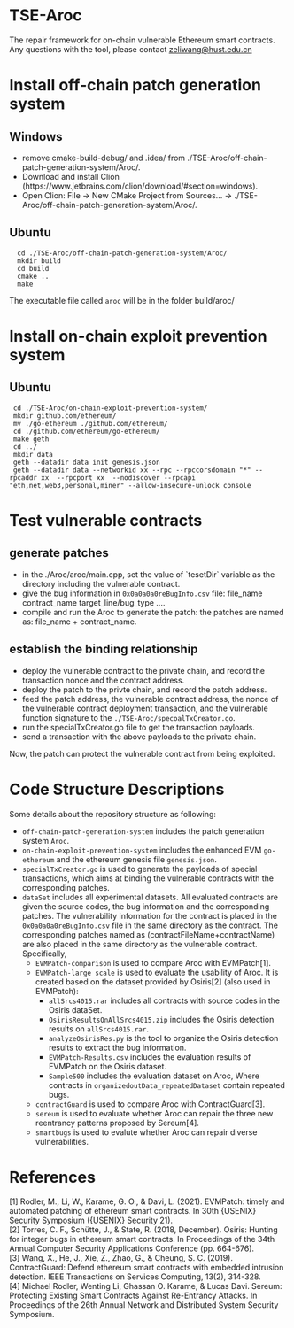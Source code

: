 # TSE-Aroc
The repair framework for on-chain vulnerable Ethereum smart contracts.
Any questions with the tool, please contact zeliwang@hust.edu.cn

# Install off-chain patch generation system
  ## Windows
  <ul>
   <li>remove cmake-build-debug/ and .idea/ from ./TSE-Aroc/off-chain-patch-generation-system/Aroc/.  </li>  
   <li>Download and install Clion (https://www.jetbrains.com/clion/download/#section=windows).  </li>    
   <li>Open Clion: File -> New CMake Project from Sources... -> ./TSE-Aroc/off-chain-patch-generation-system/Aroc/.  </li>    
  </ul>
    
 ## Ubuntu
      cd ./TSE-Aroc/off-chain-patch-generation-system/Aroc/
      mkdir build
      cd build
      cmake ..
      make
  The executable file called `aroc` will be in the folder build/aroc/


# Install on-chain exploit prevention system
  ## Ubuntu
     cd ./TSE-Aroc/on-chain-exploit-prevention-system/
     mkdir github.com/ethereum/
     mv ./go-ethereum ./github.com/ethereum/
     cd ./github.com/ethereum/go-ethereum/
     make geth
     cd ../
     mkdir data
     geth --datadir data init genesis.json
     geth --datadir data --networkid xx --rpc --rpccorsdomain "*" --rpcaddr xx  --rpcport xx  --nodiscover --rpcapi "eth,net,web3,personal,miner" --allow-insecure-unlock console
     

# Test vulnerable contracts
   ## generate patches
   <ul>
   <li>in the ./Aroc/aroc/main.cpp, set the value of `tesetDir` variable as the directory including the vulnerable contract.</li>  
    <li> give the bug information in <code>0x0a0a0a0reBugInfo.csv</code> file: file_name contract_name target_line/bug_type ....</li>  
     <li>compile and run the Aroc to generate the patch: the patches are named as: file_name + contract_name.</li>  
   </ul>
     
 ## establish the binding relationship 
  <ul>
      <li>deploy the vulnerable contract to the private chain, and record the transaction nonce and the contract address.</li>  
      <li>deploy the patch to the privte chain, and record the patch address.</li>  
      <li>feed the patch address, the vulnerable contract address, the nonce of the vulnerable contract deployment transaction, and the vulnerable function signature to the <code>./TSE-Aroc/specoalTxCreator.go</code>.</li>  
      <li>run the specialTxCreator.go file to get the transaction payloads.</li>  
      <li>send a transaction with the above payloads to the private chain.</li>  
   </ul>   
   Now, the patch can protect the vulnerable contract from being exploited.
   
   
 # Code Structure Descriptions
   Some details about the repository structure as following:  
   <ul>
 <li>  <code>off-chain-patch-generation-system</code>  includes the patch generation system <code>Aroc</code>.  </li>
<li>  <code>on-chain-exploit-prevention-system</code> includes the enhanced EVM <code>go-ethereum</code> and the ethereum genesis file <code>genesis.json</code>.  </li>
<li>  <code>specialTxCreator.go</code> is used to generate the payloads of special transactions, which aims at binding the vulnerable contracts with the corresponding patches. </li>
<li>  <code>dataSet</code> includes all experimental datasets. All evaluated contracts are given the source codes, the bug information and the corresponding patches. The vulnerability information for the contract is placed in the <code>0x0a0a0a0reBugInfo.csv</code> file in the same directory as the contract. The corresponding patches named as (contractFileName+contractName) are also placed in the same directory as the vulnerable contract. Specifically,
          <ul>
          <li> <code>EVMPatch-comparison</code> is used to compare Aroc with EVMPatch[1].    </li>  
          <li> <code>EVMPatch-large scale</code> is used to evaluate the usability of Aroc. It is created based on the dataset provided by Osiris[2] (also used in EVMPatch):   
                 <ul>
                 <li> <code>allSrcs4015.rar</code> includes all contracts with source codes in the Osiris dataSet.  </li>  
                 <li> <code>OsirisResultsOnAllSrcs4015.zip</code> includes the Osiris detection results on <code>allSrcs4015.rar</code>.   </li>     
                 <li> <code>analyzeOsirisRes.py</code> is the tool to organize the Osiris detection results to extract the bug information.     </li>   
                 <li> <code>EVMPatch-Results.csv</code> includes the evaluation results of EVMPatch on the Osiris dataset.    </li>      
                 <li> <code>Sample500</code> includes the evaluation dataset on Aroc, Where contracts in <code>organizedoutData_repeatedDataset</code> contain repeated bugs.   </li>  </li> 
                 </ul>
          <li> <code>contractGuard</code> is used to compare Aroc with ContractGuard[3].   </li>    
          <li> <code>sereum</code> is used to evaluate whether Aroc can repair the three new reentrancy patterns proposed by Sereum[4].    </li>    
          <li> <code>smartbugs</code> is used to evalute whether Aroc can repair diverse vulnerabilities.  </li>   
          </ul>
      </li>
    </ul>
    
    
 # References
  [1] Rodler, M., Li, W., Karame, G. O., & Davi, L. (2021). EVMPatch: timely and automated patching of ethereum smart contracts. In 30th {USENIX} Security Symposium ({USENIX} Security 21).  
  [2] Torres, C. F., Schütte, J., & State, R. (2018, December). Osiris: Hunting for integer bugs in ethereum smart contracts. In Proceedings of the 34th Annual Computer Security Applications Conference (pp. 664-676).  
  [3] Wang, X., He, J., Xie, Z., Zhao, G., & Cheung, S. C. (2019). ContractGuard: Defend ethereum smart contracts with embedded intrusion detection. IEEE Transactions on Services Computing, 13(2), 314-328.  
  [4] Michael Rodler, Wenting Li, Ghassan O. Karame, & Lucas Davi. Sereum: Protecting Existing Smart Contracts Against Re-Entrancy Attacks. In Proceedings of the 26th Annual Network and Distributed System Security Symposium.  
                
   
     
   
